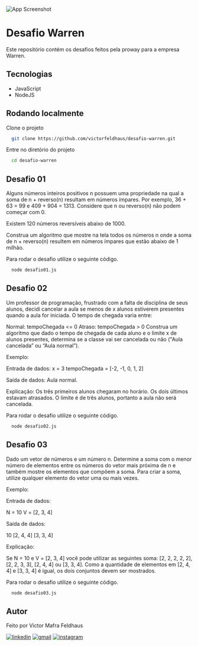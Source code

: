 

![App Screenshot](https://warren.proway.com.br/assets/img/form-inscricao.png)


# Desafio Warren

Este repositório contém os desafios feitos pela proway para a empresa Warren.


## Tecnologias


+ JavaScript
+ NodeJS


## Rodando localmente

Clone o projeto

```bash
  git clone https://github.com/victorfeldhaus/desafio-warren.git
```

Entre no diretório do projeto

```bash
  cd desafio-warren
```

## Desafio 01

Alguns números inteiros positivos n possuem uma propriedade na qual a soma de n + reverso(n) resultam em números ímpares. Por exemplo, 36 + 63 = 99 e 409 + 904 = 1313. Considere que n ou reverso(n) não podem começar com 0.

Existem 120 números reversíveis abaixo de 1000.

Construa um algoritmo que mostre na tela todos os números n onde a soma de n + reverso(n) resultem em números ímpares que estão abaixo de 1 milhão.


Para rodar o desafio utilize o seguinte código.

```bash
  node desafio01.js
```


## Desafio 02

Um professor de programação, frustrado com a falta de disciplina de seus alunos, decidi cancelar a aula se menos de x alunos estiverem presentes quando a aula for iniciada. O tempo de chegada varia entre:

Normal: tempoChegada <= 0
Atraso: tempoChegada > 0
Construa um algoritmo que dado o tempo de chegada de cada aluno e o limite x de alunos presentes, determina se a classe vai ser cancelada ou não ("Aula cancelada” ou “Aula normal”).

Exemplo:

Entrada de dados:
x = 3
tempoChegada = [-2, -1, 0, 1, 2]

Saída de dados:
Aula normal.

Explicação:
Os três primeiros alunos chegaram no horário. Os dois últimos estavam atrasados. O limite é de três alunos, portanto a aula não será cancelada.

Para rodar o desafio utilize o seguinte código.


```bash
  node desafio02.js
```

## Desafio 03

Dado um vetor de números e um número n. Determine a soma com o menor número de elementos entre os números do vetor mais próxima de n e também mostre os elementos que compõem a soma. Para criar a soma, utilize qualquer elemento do vetor uma ou mais vezes.

Exemplo:

Entrada de dados:

N = 10
V = [2, 3, 4]

Saída de dados:

10
[2, 4, 4]
[3, 3, 4]

Explicação:

Se N = 10 e V = [2, 3, 4] você pode utilizar as seguintes soma: [2, 2, 2, 2, 2], [2, 2, 3, 3], [2, 4, 4] ou [3, 3, 4]. Como a quantidade de elementos em [2, 4, 4] e [3, 3, 4] é igual, os dois conjuntos devem ser mostrados.


Para rodar o desafio utilize o seguinte código.

```bash
  node desafio03.js
```

## Autor
 Feito por Victor Mafra Feldhaus

[![linkedin](https://img.shields.io/badge/linkedin-0A66C2?style=for-the-badge&logo=linkedin&logoColor=white)](https://www.linkedin.com/in/victor-feldhaus-a449201a1/)
[![gmail](https://img.shields.io/badge/gmail-000?style=for-the-badge&logo=ko-fi&logoColor=white)](mailto:victorm.feldhaus@gmail.com)
[![instagram](https://img.shields.io/badge/instagram-1DA1F2?style=for-the-badge&logo=instagram&logoColor=white)](https://www.instagram.com/feldhausv/)





